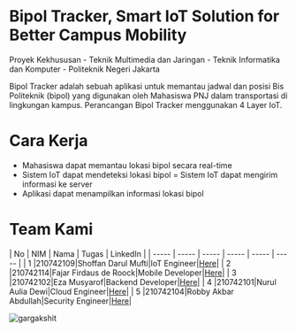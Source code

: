 # Bipol Tracker, Smart IoT Solution for Better Campus Mobility

Proyek Kekhususan - Teknik Multimedia dan Jaringan - Teknik Informatika dan Komputer - Politeknik Negeri Jakarta

Bipol Tracker adalah sebuah aplikasi untuk memantau jadwal dan posisi Bis Politeknik (bipol) yang digunakan oleh Mahasiswa PNJ dalam transportasi di lingkungan kampus. Perancangan Bipol Tracker menggunakan 4 Layer IoT.

# Cara Kerja

- Mahasiswa dapat memantau lokasi bipol secara real-time
- Sistem IoT dapat mendeteksi lokasi bipol
= Sistem IoT dapat mengirim informasi ke server
- Aplikasi dapat menampilkan informasi lokasi bipol

# Team Kami

| No | NIM | Nama | Tugas | LinkedIn |
| ----- | ----- | ----- | ----- | ----- | ----- |
| 1 |210742109|Shoffan Darul Mufti|IoT Engineer|[Here](https://www.linkedin.com/in/shoffanda/)|
| 2 |210742114|Fajar Firdaus de Roock|Mobile Developer|[Here](https://www.linkedin.com/in/firdausderoock/)|
| 3 |210742102|Eza Musyarof|Backend Developer|[Here](https://www.linkedin.com/in/ezamusyarof/)|
| 4 |210742101|Nurul Aulia Dewi|Cloud Engineer|[Here](https://www.linkedin.com/in/nuruladewi/)|
| 5 |210742104|Robby Akbar Abdullah|Security Engineer|[Here](https://www.linkedin.com/in/robby-akbar-abdullah/)|

<p align="left">
  <img
    src="https://komarev.com/ghpvc/?username=Tourify-Capstone"
    alt="gargakshit"
  />
</p>
